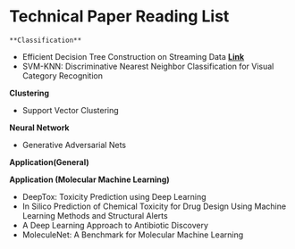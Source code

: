 # Technical Paper Reading List


`**Classification**`
-  Efficient Decision Tree Construction on Streaming Data __[Link](http://www.cs.kent.edu/~jin/Papers/sigkdd03.pdf)__
-  SVM-KNN: Discriminative Nearest Neighbor Classification for Visual Category Recognition

**Clustering**
- Support Vector Clustering

**Neural Network**
-  Generative Adversarial Nets

**Application(General)**


**Application (Molecular Machine Learning)**
- DeepTox: Toxicity Prediction using Deep Learning
- In Silico Prediction of Chemical Toxicity for Drug Design Using Machine Learning Methods and Structural Alerts
- A Deep Learning Approach to Antibiotic Discovery
- MoleculeNet: A Benchmark for Molecular Machine Learning
